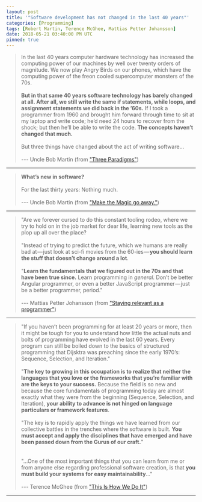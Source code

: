 ```yaml
---
layout: post
title: '"Software development has not changed in the last 40 years"'
categories: [Programming]
tags: [Robert Martin, Terence McGhee, Mattias Petter Johansson]
date: 2018-05-21 03:40:00 PM UTC
pinned: true
---
```


<!-- May 21, 2018 11:40:00 PM Philippine Time -->



> In the last 40 years computer hardware technology has increased the computing power of our machines by well over twenty orders of magnitude. We now play Angry Birds on our phones, which have the computing power of the freon cooled supercomputer monsters of the 70s.
<br /><br />
**But in that same 40 years software technology has barely changed at all. After all, we still write the same if statements, while loops, and assignment statements we did back in the ’60s.** If I took a programmer from 1960 and brought him forward through time to sit at my laptop and write code; he’d need 24 hours to recover from the shock; but then he’ll be able to write the code. **The concepts haven’t changed that much.**
<br /><br />
But three things have changed about the act of writing software...
<br /><br />
> --- Uncle Bob Martin (from ["Three Paradigms"](http://blog.cleancoder.com/uncle-bob/2012/12/19/Three-Paradigms.html))


<!--more-->


----------


> **What’s new in software?**
<br /><br />
For the last thirty years: Nothing much.
<br /><br />
> --- Uncle Bob Martin (from ["Make the Magic go away."](http://blog.cleancoder.com/uncle-bob/2015/08/06/LetTheMagicDie.html))



----------



> "Are we forever cursed to do this constant tooling rodeo, where we try to hold on in the job market for dear life, learning new tools as the plop up all over the place?
<br /><br />
"Instead of trying to predict the future, which we humans are really bad at — just look at sci-fi movies from the 60-ies — **you should learn the stuff that doesn’t change around a lot**.
<br /><br />
"**Learn the fundamentals that we figured out in the 70s and that have been true since.** Learn programming in *general*. Don’t be better Angular programmer, or even a better JavaScript programmer — just be a better programmer, period."
<br /><br />
> --- Mattias Petter Johansson (from ["Staying relevant as a programmer"](https://medium.com/humans-create-software/staying-relevant-as-a-programmer-e9f18b1b0e43))


----------
> "If you haven’t been programming for at least 20 years or more, then it might be tough for you to understand how little the actual nuts and bolts of programming have evolved in the last 60 years. Every program can still be boiled down to the basics of structured programming that Dijsktra was preaching since the early 1970’s: Sequence, Selection, and Iteration."
<br /><br />
> "**The key to growing in this occupation is to realize that neither the languages that you love or the frameworks that you’re familiar with are the keys to your success.** Because the field is so new and because the core fundamentals of programming today are almost exactly what they were from the beginning (Sequence, Selection, and Iteration), **your ability to advance is not hinged on language particulars or framework features**.
<br /><br />
"The key is to rapidly apply the things we have learned from our collective battles in the trenches where the software is built. **You must accept and apply the disciplines that have emerged and have been passed down from the Gurus of our craft.**"
<br /><br /><br />
> "...One of the most important things that you can learn from me or from anyone else regarding professional software creation, is that **you must build your systems for easy maintainability**..."
<br /><br />
> --- Terence McGhee (from ["This Is How We Do It"](https://terencemcghee.com/Articles/Tech/2015/10/25/A0B2606228759D1A888E0AFFDB9DADE0.html))


----------


<!-- 
I recently found the free reading materials for the [course from MIT OCW named "Software Construction"](https://ocw.mit.edu/ans7870/6/6.005/s16/) (newer materials [here](http://web.mit.edu/6.031/www/sp20/general/previous-semesters.html)). It might be very helpful in learning about those things that do not change a lot in software development.

Enjoy! 
-->
